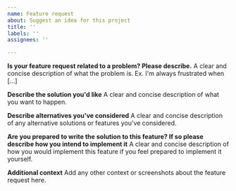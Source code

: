 ```yaml
---
name: Feature request
about: Suggest an idea for this project
title: ''
labels: ''
assignees: ''

---
```


**Is your feature request related to a problem? Please describe.**
A clear and concise description of what the problem is. Ex. I'm always frustrated when [...]

**Describe the solution you'd like**
A clear and concise description of what you want to happen.

**Describe alternatives you've considered**
A clear and concise description of any alternative solutions or features you've considered.

**Are you prepared to write the solution to this feature? If so please describe how you intend to implement it**
A clear and concise description of how you would implement this feature if you feel prepared to implement it yourself.

**Additional context**
Add any other context or screenshots about the feature request here.
